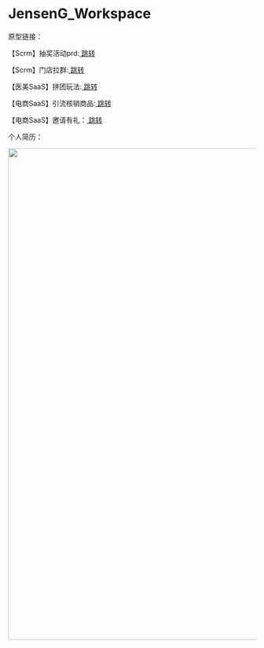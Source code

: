# JensenG_Workspace
<p>原型链接：</p> 
<p>     【Scrm】抽奖活动prd:<a href="https://jensengwork.github.io/JensenG_Workspace/【Scrm】抽奖活动prd/start.html">  跳转</a> </p> 
<p>     【Scrm】门店拉群:<a href="https://jensengwork.github.io/JensenG_Workspace/【Scrm】门店拉群/start.html">  跳转</a> </p> 
<p>     【医美SaaS】拼团玩法:<a href="https://jensengwork.github.io/JensenG_Workspace/【医美SaaS】拼团玩法/start.html">  跳转</a> </p> 
<p>     【电商SaaS】引流核销商品:<a href="https://jensengwork.github.io/JensenG_Workspace/【电商SaaS】引流核销商品/start.html">  跳转</a> </p> 
<p>     【电商SaaS】邀请有礼：<a href="https://jensengwork.github.io/JensenG_Workspace/【电商SaaS】邀请有礼/start.html">  跳转</a> </p> 
<p>个人简历：</p> 
<img src="https://jensengwork.github.io/JensenG_Workspace/个人简历/产品经理_葛正轩_18229268363.Png" width="1000" />
